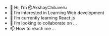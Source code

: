 - 👋 Hi, I’m @AkshayChiluveru
- 👀 I’m interested in Learning Web development
- 🌱 I’m currently learning React js
- 💞️ I’m looking to collaborate on ...
- 📫 How to reach me ...

<!---
AkshayChiluveru/AkshayChiluveru is a ✨ special ✨ repository because its `README.md` (this file) appears on your GitHub profile.
You can click the Preview link to take a look at your changes.
--->
